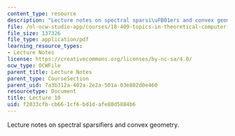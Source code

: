 ```yaml
---
content_type: resource
description: "Lecture notes on spectral sparsi\uFB01ers and convex geometry."
file: /ol-ocw-studio-app/courses/18-409-topics-in-theoretical-computer-science-an-algorithmists-toolkit-fall-2009/f2033cfbcb661cf6bd1dafe80d5884b6_MIT18_409F09_scribe10.pdf
file_size: 137326
file_type: application/pdf
learning_resource_types:
- Lecture Notes
license: https://creativecommons.org/licenses/by-nc-sa/4.0/
ocw_type: OCWFile
parent_title: Lecture Notes
parent_type: CourseSection
parent_uid: 7a3b312a-402a-2e2a-501a-03e802d0e460
resourcetype: Document
title: Lecture 10
uid: f2033cfb-cb66-1cf6-bd1d-afe80d5884b6
---
```

Lecture notes on spectral sparsiﬁers and convex geometry.